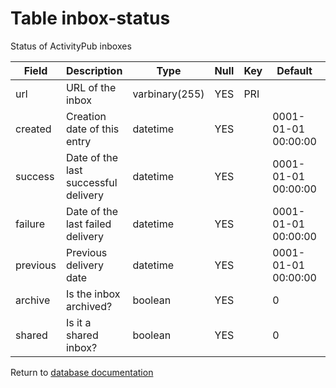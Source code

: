 Table inbox-status
===========
Status of ActivityPub inboxes

| Field | Description | Type | Null | Key | Default | Extra |
| ----- | ----------- | ---- | ---- | --- | ------- | ----- |
| url | URL of the inbox | varbinary(255) | YES | PRI |  |  |    
| created | Creation date of this entry | datetime | YES |  | 0001-01-01 00:00:00 |  |    
| success | Date of the last successful delivery | datetime | YES |  | 0001-01-01 00:00:00 |  |    
| failure | Date of the last failed delivery | datetime | YES |  | 0001-01-01 00:00:00 |  |    
| previous | Previous delivery date | datetime | YES |  | 0001-01-01 00:00:00 |  |    
| archive | Is the inbox archived? | boolean | YES |  | 0 |  |    
| shared | Is it a shared inbox? | boolean | YES |  | 0 |  |    

Return to [database documentation](help/database)
